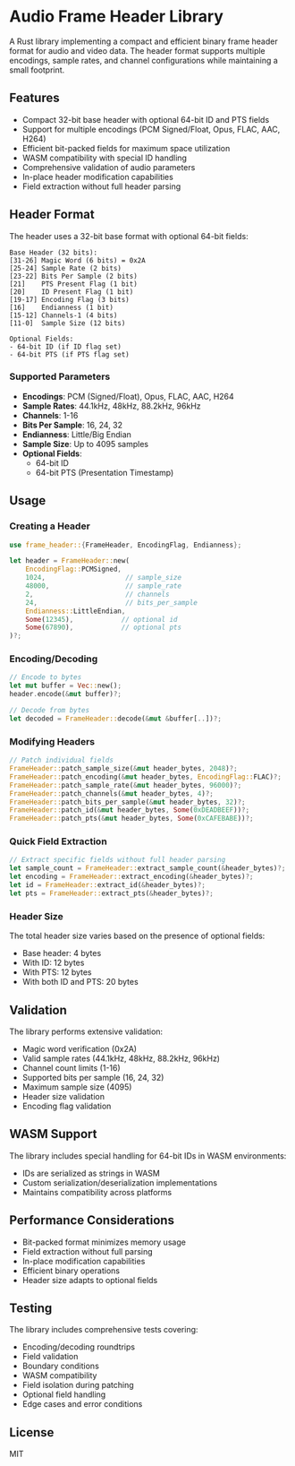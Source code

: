 # Audio Frame Header Library

A Rust library implementing a compact and efficient binary frame header format for audio and video data. The header format supports multiple encodings, sample rates, and channel configurations while maintaining a small footprint.

## Features

- Compact 32-bit base header with optional 64-bit ID and PTS fields
- Support for multiple encodings (PCM Signed/Float, Opus, FLAC, AAC, H264)
- Efficient bit-packed fields for maximum space utilization
- WASM compatibility with special ID handling
- Comprehensive validation of audio parameters
- In-place header modification capabilities
- Field extraction without full header parsing

## Header Format

The header uses a 32-bit base format with optional 64-bit fields:

```
Base Header (32 bits):
[31-26] Magic Word (6 bits) = 0x2A
[25-24] Sample Rate (2 bits)
[23-22] Bits Per Sample (2 bits)
[21]    PTS Present Flag (1 bit)
[20]    ID Present Flag (1 bit)
[19-17] Encoding Flag (3 bits)
[16]    Endianness (1 bit)
[15-12] Channels-1 (4 bits)
[11-0]  Sample Size (12 bits)

Optional Fields:
- 64-bit ID (if ID flag set)
- 64-bit PTS (if PTS flag set)
```

### Supported Parameters

- **Encodings**: PCM (Signed/Float), Opus, FLAC, AAC, H264
- **Sample Rates**: 44.1kHz, 48kHz, 88.2kHz, 96kHz
- **Channels**: 1-16
- **Bits Per Sample**: 16, 24, 32
- **Endianness**: Little/Big Endian
- **Sample Size**: Up to 4095 samples
- **Optional Fields**: 
  - 64-bit ID
  - 64-bit PTS (Presentation Timestamp)

## Usage

### Creating a Header

```rust
use frame_header::{FrameHeader, EncodingFlag, Endianness};

let header = FrameHeader::new(
    EncodingFlag::PCMSigned,
    1024,                    // sample_size
    48000,                   // sample_rate
    2,                       // channels
    24,                      // bits_per_sample
    Endianness::LittleEndian,
    Some(12345),            // optional id
    Some(67890),            // optional pts
)?;
```

### Encoding/Decoding

```rust
// Encode to bytes
let mut buffer = Vec::new();
header.encode(&mut buffer)?;

// Decode from bytes
let decoded = FrameHeader::decode(&mut &buffer[..])?;
```

### Modifying Headers

```rust
// Patch individual fields
FrameHeader::patch_sample_size(&mut header_bytes, 2048)?;
FrameHeader::patch_encoding(&mut header_bytes, EncodingFlag::FLAC)?;
FrameHeader::patch_sample_rate(&mut header_bytes, 96000)?;
FrameHeader::patch_channels(&mut header_bytes, 4)?;
FrameHeader::patch_bits_per_sample(&mut header_bytes, 32)?;
FrameHeader::patch_id(&mut header_bytes, Some(0xDEADBEEF))?;
FrameHeader::patch_pts(&mut header_bytes, Some(0xCAFEBABE))?;
```

### Quick Field Extraction

```rust
// Extract specific fields without full header parsing
let sample_count = FrameHeader::extract_sample_count(&header_bytes)?;
let encoding = FrameHeader::extract_encoding(&header_bytes)?;
let id = FrameHeader::extract_id(&header_bytes)?;
let pts = FrameHeader::extract_pts(&header_bytes)?;
```

### Header Size

The total header size varies based on the presence of optional fields:
- Base header: 4 bytes
- With ID: 12 bytes
- With PTS: 12 bytes
- With both ID and PTS: 20 bytes

## Validation

The library performs extensive validation:
- Magic word verification (0x2A)
- Valid sample rates (44.1kHz, 48kHz, 88.2kHz, 96kHz)
- Channel count limits (1-16)
- Supported bits per sample (16, 24, 32)
- Maximum sample size (4095)
- Header size validation
- Encoding flag validation

## WASM Support

The library includes special handling for 64-bit IDs in WASM environments:
- IDs are serialized as strings in WASM
- Custom serialization/deserialization implementations
- Maintains compatibility across platforms

## Performance Considerations

- Bit-packed format minimizes memory usage
- Field extraction without full parsing
- In-place modification capabilities
- Efficient binary operations
- Header size adapts to optional fields

## Testing

The library includes comprehensive tests covering:
- Encoding/decoding roundtrips
- Field validation
- Boundary conditions
- WASM compatibility
- Field isolation during patching
- Optional field handling
- Edge cases and error conditions

## License

MIT
